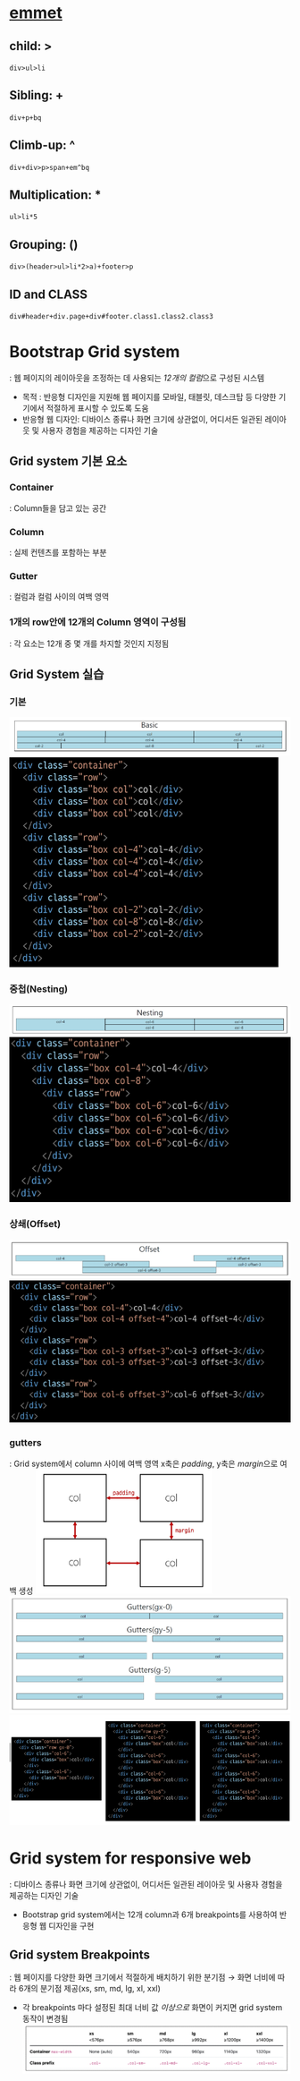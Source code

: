 # [emmet](https://docs.emmet.io/abbreviations/syntax/)
## child: >
`div>ul>li`
## Sibling: +
`div+p+bq`
## Climb-up: ^
`div+div>p>span+em^bq`
## Multiplication: *
`ul>li*5`
## Grouping: ()
`div>(header>ul>li*2>a)+footer>p`
## ID and CLASS
`div#header+div.page+div#footer.class1.class2.class3`
# Bootstrap Grid system
: 웹 페이지의 레이아웃을 조정하는 데 사용되는 *12개의 컬럼*으로 구성된 시스템
- 목적 : 반응형 디자인을 지원해 웹 페이지를 모바일, 태블릿, 데스크탑 등 다양한 기기에서 적절하게 표시할 수 있도록 도움
- 반응형 웹 디자인: 디바이스 종류나 화면 크기에 상관없이, 어디서든 일관된 레이아웃 및 사용자 경험을 제공하는 디자인 기술
## Grid system 기본 요소
### Container
: Column들을 담고 있는 공간
### Column
: 실제 컨텐츠를 포함하는 부분
### Gutter
: 컬럼과 컬럼 사이의 여백 영역
### 1개의 row안에 12개의 Column 영역이 구성됨
: 각 요소는 12개 중 몇 개를 차지할 것인지 지정됨
## Grid System 실습
### 기본
![img](../img/240311_1.PNG)
![img](../img/240311_2.PNG)
### 중첩(Nesting)
![img](../img/240311_3.PNG)![img](../img/240311_4.PNG)
### 상쇄(Offset)
![img](../img/240311_5.PNG)![img](../img/240311_6.PNG)
### gutters
: Grid system에서 column 사이에 여백 영역
x축은 *padding*, y축은 *margin*으로 여백 생성
![img](../img/240311_7.PNG)
![img](../img/240311_8.PNG)
![img](../img/240311_9.PNG)
# Grid system for responsive web
: 디바이스 종류나 화면 크기에 상관없이, 어디서든 일관된 레이아웃 및 사용자 경험을 제공하는 디자인 기술
- Bootstrap grid system에서는 12개 column과 6개 breakpoints를 사용하여 반응형 웹 디자인을 구현
## Grid system Breakpoints
: 웹 페이지를 다양한 화면 크기에서 적절하게 배치하기 위한 분기점
→ 화면 너비에 따라 6개의 분기점 제공(xs, sm, md, lg, xl, xxl)
- 각 breakpoints 마다 설정된 최대 너비 값 *이상으로* 화면이 커지면 grid system 동작이 변경됨
![img](../img/240311_10.PNG)